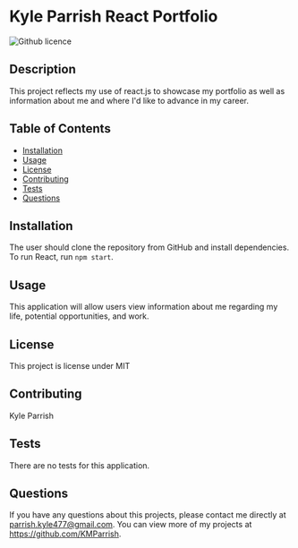 # Kyle Parrish React Portfolio
![Github licence](http://img.shields.io/badge/license-MIT-blue.svg)

## Description 
This project reflects my use of react.js to showcase my portfolio as well as information about me and where I'd like to advance in my career.

## Table of Contents
* [Installation](#installation)
* [Usage](#usage)
* [License](#license)
* [Contributing](#contributing)
* [Tests](#tests)
* [Questions](#questions)

## Installation 
The user should clone the repository from GitHub and install dependencies. To run React, run `npm start`. 

## Usage 
This application will allow users view information about me regarding my life, potential opportunities, and work.

## License 
This project is license under MIT

## Contributing 
Kyle Parrish 

## Tests
There are no tests for this application. 

## Questions
If you have any questions about this projects, please contact me directly at parrish.kyle477@gmail.com. You can view more of my projects at https://github.com/KMParrish.